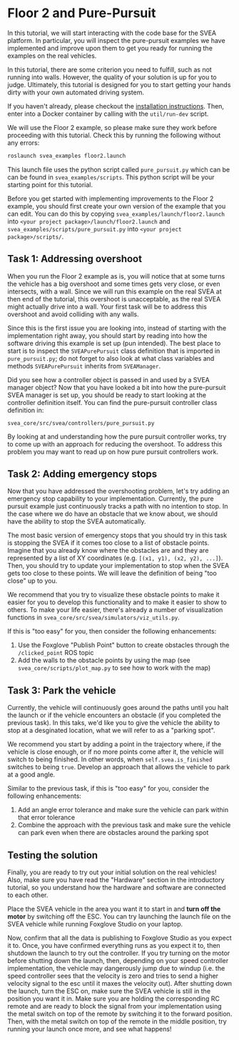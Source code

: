 # Floor 2 and Pure-Pursuit

In this tutorial, we will start interacting with the code base for the SVEA
platform. In particular, you will inspect the pure-pursuit examples we have
implemented and improve upon them to get you ready for running the examples on
the real vehicles.

In this tutorial, there are some criterion you need to fulfill, such as not running
into walls. However, the quality of your solution is up for you to
judge. Ultimately, this tutorial is designed for you to start getting your hands
dirty with your own automated driving system.

If you haven't already, please checkout the [installation instructions](../../README.md#installation).
Then, enter into a Docker container by calling with the `util/run-dev` script.

We will use the Floor 2 example, so please make sure they work before proceeding
with this tutorial. Check this by running the following without any errors:

```bash
roslaunch svea_examples floor2.launch
```

This launch file uses the python script called `pure_pursuit.py` which can be
can be found in `svea_examples/scripts`. This python script will be
your starting point for this tutorial.

Before you get started with implementing improvements to the Floor 2 example,
you should first create your own version of the example that you can edit. You
can do this by copying `svea_examples/launch/floor2.launch` into `<your
project package>/launch/floor2.launch` and `svea_examples/scripts/pure_pursuit.py` into
`<your project package>/scripts/`.

## Task 1: Addressing overshoot

When you run the Floor 2 example as is, you will notice that at some turns
the vehicle has a big overshoot and some times gets very close, or even
intersects, with a wall. Since we will run this example on the real SVEA at
then end of the tutorial, this overshoot is unacceptable, as the real SVEA
might actually drive into a wall. Your first task will be to address this
overshoot and avoid colliding with any walls.

Since this is the first issue you are looking into, instead of starting with
the implementation right away, you should start by reading into how the software
driving this example is set up (pun intended). The best place to start is to
inspect the `SVEAPurePursuit` class definition that is imported in
`pure_pursuit.py`; do not forget to also look at what class
variables and methods `SVEAPurePursuit` inherits from `SVEAManager`.

Did you see how a controller object is passed in and used by a SVEA manager
object? Now that you have looked a bit into how the pure-pursuit SVEA manager is
set up, you should be ready to start looking at the controller definition
itself. You can find the pure-pursuit controller class definition in:

`svea_core/src/svea/controllers/pure_pursuit.py`

By looking at and understanding how the pure pursuit controller works, try to
come up with an approach for reducing the overshoot. To address this problem
you may want to read up on how pure pursuit controllers work.

## Task 2: Adding emergency stops

Now that you have addressed the overshooting problem, let's try adding an
emergency stop capability to your implementation. Currently, the pure pursuit
example just continuously tracks a path with no intention to stop. In the
case where we do have an obstacle that we know about, we should have the
ability to stop the SVEA automatically.

The most basic version of emergency stops that you should try in this task
is stopping the SVEA if it comes too close to a list of obstacle points. Imagine
that you already know where the obstacles are and they are represented by a
list of XY coordinates (e.g. `[(x1, y1), (x2, y2), ...]`). Then, you should
try to update your implementation to stop when the SVEA gets too close to
these points. We will leave the definition of being "too close" up to you.

We recommend that you try to visualize these obstacle points to make it
easier for you to develop this functionality and to make it easier to show
to others. To make your life easier, there's already a number of visualization
functions in `svea_core/src/svea/simulators/viz_utils.py`.

If this is "too easy" for you, then consider the following enhancements:

1. Use the Foxglove "Publish Point" button to create obstacles through the `/clicked_point` ROS topic
2. Add the walls to the obstacle points by using the map (see `svea_core/scripts/plot_map.py` to see how to work with the map)

## Task 3: Park the vehicle

Currently, the vehicle will continuously goes around the paths until you halt
the launch or if the vehicle encounters an obstacle (if you completed the previous task).
In this taks, we'd like you to give the vehicle the ability to stop at a desginated
location, what we will refer to as a "parking spot".

We recommend you start by adding a point in the trajectory where, if the vehicle
is close enough, or if no more points come after it, the vehicle will switch
to being finished. In other words, when `self.svea.is_finished` switches to being `true`.
Develop an approach that allows the vehicle to park at a good angle.

Similar to the previous task, if this is "too easy" for you, consider the following
enhancements:

1. Add an angle error tolerance and make sure the vehicle can park within that error tolerance
2. Combine the approach with the previous task and make sure the vehicle can park even when there are obstacles around the parking spot

## Testing the solution

Finally, you are ready to try out your initial solution on the real vehicles!
Also, make sure you have read the "Hardware" section in the introductory tutorial,
so you understand how the hardware and software are connected to each other.

Place the SVEA vehicle in the area you want it to start in and **turn off the motor** by
switching off the ESC. You can try launching the launch file on the SVEA vehicle
while running Foxglove Studio on your laptop.

Now, confirm that all the data is publishing to Foxglove Studio as you expect it to. Once,
you have confirmed everything runs as you expect it to, then shutdown the
launch to try out the controller. If you try turning on the motor before
shutting down the launch, then, depending on your speed controller
implementation, the vehicle may dangerously jump due to windup (i.e. the speed
controller sees that the velocity is zero and tries to send a higher velocity
signal to the esc until it maxes the velocity out). After shutting down the
launch, turn the ESC on, make sure the SVEA vehicle is still in the position you
want it in. Make sure you are holding the corresponding RC remote and are ready
to block the signal from your implementation using the metal switch on top of
the remote by switching it to the forward position. Then, with the metal switch
on top of the remote in the middle position, try running your launch once more,
and see what happens!
